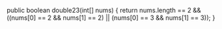 public boolean double23(int[] nums) {
        return nums.length == 2 && ((nums[0] == 2 && nums[1] == 2) || (nums[0] == 3 && nums[1] == 3));
}
